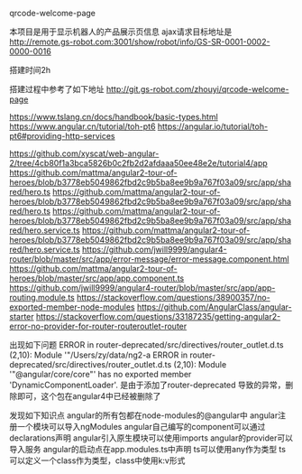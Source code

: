 qrcode-welcome-page


本项目是用于显示机器人的产品展示页信息
ajax请求目标地址是
http://remote.gs-robot.com:3001/show/robot/info/GS-SR-0001-0002-0000-0016


搭建时间2h


搭建过程中参考了如下地址
http://git.gs-robot.com/zhouyi/qrcode-welcome-page


https://www.tslang.cn/docs/handbook/basic-types.html
https://www.angular.cn/tutorial/toh-pt6
https://angular.io/tutorial/toh-pt6#providing-http-services

https://github.com/xyscat/web-angular-2/tree/4cb80f1a3bca5826b0c2fb2d2afdaaa50ee48e2e/tutorial4/app
https://github.com/mattma/angular2-tour-of-heroes/blob/b3778eb5049862fbd2c9b5ba8ee9b9a767f03a09/src/app/shared/hero.ts
https://github.com/mattma/angular2-tour-of-heroes/blob/b3778eb5049862fbd2c9b5ba8ee9b9a767f03a09/src/app/shared/hero.ts
https://github.com/mattma/angular2-tour-of-heroes/blob/b3778eb5049862fbd2c9b5ba8ee9b9a767f03a09/src/app/shared/hero.service.ts
https://github.com/mattma/angular2-tour-of-heroes/blob/b3778eb5049862fbd2c9b5ba8ee9b9a767f03a09/src/app/shared/hero.service.ts
https://github.com/jwill9999/angular4-router/blob/master/src/app/error-message/error-message.component.html
https://github.com/mattma/angular2-tour-of-heroes/blob/master/src/app/app.component.ts
https://github.com/jwill9999/angular4-router/blob/master/src/app/app-routing.module.ts
https://stackoverflow.com/questions/38900357/no-exported-member-node-modules
https://github.com/AngularClass/angular-starter
https://stackoverflow.com/questions/33187235/getting-angular2-error-no-provider-for-router-routeroutlet-router


出现如下问题
ERROR in   router-deprecated/src/directives/router_outlet.d.ts (2,10): Module '"/Users/zy/data/ng2-a
 ERROR in   router-deprecated/src/directives/router_outlet.d.ts (2,10): Module '"@angular/core/core"' has no exported member 'DynamicComponentLoader'.
 是由于添加了router-deprecated 导致的异常，删除即可，这个包在angular4中已经被删除了
 
 
发现如下知识点
angular的所有包都在node-modules的@angular中
angular注册一个模块可以导入ngModules
angular自己编写的component可以通过declarations声明
angular引入原生模块可以使用imports
angular的provider可以导入服务
angular的启动点在app.modules.ts中声明
ts可以使用any作为类型
ts可以定义一个class作为类型，class中使用k:v形式
